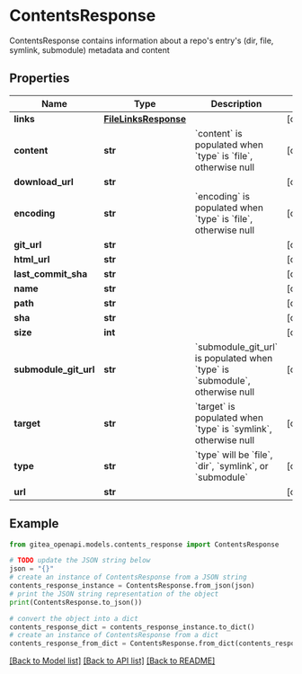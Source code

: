 # ContentsResponse

ContentsResponse contains information about a repo's entry's (dir, file, symlink, submodule) metadata and content

## Properties

Name | Type | Description | Notes
------------ | ------------- | ------------- | -------------
**links** | [**FileLinksResponse**](FileLinksResponse.md) |  | [optional] 
**content** | **str** | &#x60;content&#x60; is populated when &#x60;type&#x60; is &#x60;file&#x60;, otherwise null | [optional] 
**download_url** | **str** |  | [optional] 
**encoding** | **str** | &#x60;encoding&#x60; is populated when &#x60;type&#x60; is &#x60;file&#x60;, otherwise null | [optional] 
**git_url** | **str** |  | [optional] 
**html_url** | **str** |  | [optional] 
**last_commit_sha** | **str** |  | [optional] 
**name** | **str** |  | [optional] 
**path** | **str** |  | [optional] 
**sha** | **str** |  | [optional] 
**size** | **int** |  | [optional] 
**submodule_git_url** | **str** | &#x60;submodule_git_url&#x60; is populated when &#x60;type&#x60; is &#x60;submodule&#x60;, otherwise null | [optional] 
**target** | **str** | &#x60;target&#x60; is populated when &#x60;type&#x60; is &#x60;symlink&#x60;, otherwise null | [optional] 
**type** | **str** | &#x60;type&#x60; will be &#x60;file&#x60;, &#x60;dir&#x60;, &#x60;symlink&#x60;, or &#x60;submodule&#x60; | [optional] 
**url** | **str** |  | [optional] 

## Example

```python
from gitea_openapi.models.contents_response import ContentsResponse

# TODO update the JSON string below
json = "{}"
# create an instance of ContentsResponse from a JSON string
contents_response_instance = ContentsResponse.from_json(json)
# print the JSON string representation of the object
print(ContentsResponse.to_json())

# convert the object into a dict
contents_response_dict = contents_response_instance.to_dict()
# create an instance of ContentsResponse from a dict
contents_response_from_dict = ContentsResponse.from_dict(contents_response_dict)
```
[[Back to Model list]](../README.md#documentation-for-models) [[Back to API list]](../README.md#documentation-for-api-endpoints) [[Back to README]](../README.md)


